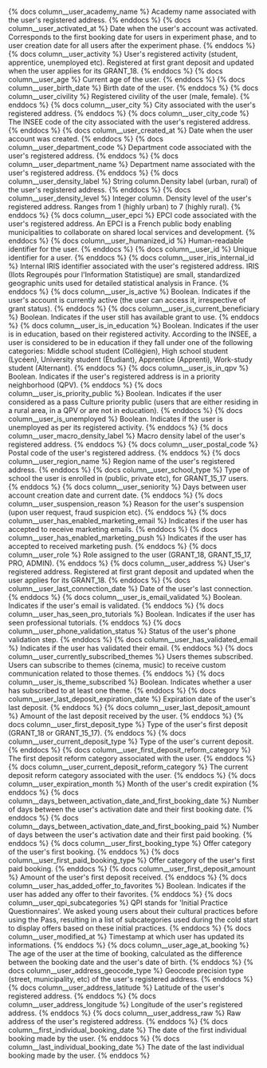 {% docs column__user_academy_name %} Academy name associated with the user's registered address. {% enddocs %}
{% docs column__user_activated_at %} Date when the user's account was activated. Corresponds to the first booking date for users in experiment phase, and to user creation date for all users after the experiment phase. {% enddocs %}
{% docs column__user_activity %} User's registered activity (student, apprentice, unemployed etc). Registered at first grant deposit and updated when the user applies for its GRANT_18. {% enddocs %}
{% docs column__user_age %} Current age of the user. {% enddocs %}
{% docs column__user_birth_date %} Birth date of the user. {% enddocs %}
{% docs column__user_civility %} Registered civility of the user (male, female). {% enddocs %}
{% docs column__user_city %} City associated with the user's registered address. {% enddocs %}
{% docs column__user_city_code %} The INSEE code of the city associated with the user's registered address. {% enddocs %}
{% docs column__user_created_at %} Date when the user account was created. {% enddocs %}
{% docs column__user_department_code %} Department code associated with the user's registered address. {% enddocs %}
{% docs column__user_department_name %} Department name associated with the user's registered address. {% enddocs %}
{% docs column__user_density_label %} String column.Density label (urban, rural) of the user's registered address. {% enddocs %}
{% docs column__user_density_level %} Integer column. Density level of the user's registered address. Ranges from 1 (highly urban) to 7 (highly rural). {% enddocs %}
{% docs column__user_epci %} EPCI code associated with the user's registered address. An EPCI is a French public body enabling municipalities to collaborate on shared local services and development. {% enddocs %}
{% docs column__user_humanized_id %} Human-readable identifier for the user. {% enddocs %}
{% docs column__user_id %} Unique identifier for a user. {% enddocs %}
{% docs column__user_iris_internal_id %} Internal IRIS identifier associated with the user's registered address. IRIS (Ilots Regroupés pour l'Information Statistique) are small, standardized geographic units used for detailed statistical analysis in France. {% enddocs %}
{% docs column__user_is_active %} Boolean. Indicates if the user's account is currently active (the user can access it, irrespective of grant status). {% enddocs %}
{% docs column__user_is_current_beneficiary %} Boolean. Indicates if the user still has available grant to use. {% enddocs %}
{% docs column__user_is_in_education %} Boolean. Indicates if the user is in education, based on their registered activity. According to the INSEE, a user is considered to be in education if they fall under one of the following categories: Middle school student (Collégien), High school student (Lycéen), University student (Étudiant), Apprentice (Apprenti), Work-study student (Alternant). {% enddocs %}
{% docs column__user_is_in_qpv %} Boolean. Indicates if the user's registered address is in a priority neighborhood (QPV). {% enddocs %}
{% docs column__user_is_priority_public %} Boolean. Indicates if the user considered as a pass Culture priority public (users that are either residing in a rural area, in a QPV or are not in education). {% enddocs %}
{% docs column__user_is_unemployed %} Boolean. Indicates if the user is unemployed as per its registered activity. {% enddocs %}
{% docs column__user_macro_density_label %} Macro density label of the user's registered address. {% enddocs %}
{% docs column__user_postal_code %} Postal code of the user's registered address. {% enddocs %}
{% docs column__user_region_name %} Region name of the user's registered address. {% enddocs %}
{% docs column__user_school_type %} Type of school the user is enrolled in (public, private etc), for GRANT_15_17 users. {% enddocs %}
{% docs column__user_seniority %} Days between user account creation date and current date. {% enddocs %}
{% docs column__user_suspension_reason %} Reason for the user's suspension (upon user request, fraud suspicion etc). {% enddocs %}
{% docs column__user_has_enabled_marketing_email %} Indicates if the user has accepted to receive marketing emails. {% enddocs %}
{% docs column__user_has_enabled_marketing_push %} Indicates if the user has accepted to received marketing push. {% enddocs %}
{% docs column__user_role %} Role assigned to the user (GRANT_18, GRANT_15_17, PRO, ADMIN). {% enddocs %}
{% docs column__user_address %} User's registered address. Registered at first grant deposit and updated when the user applies for its GRANT_18. {% enddocs %}
{% docs column__user_last_connection_date %} Date of the user's last connection. {% enddocs %}
{% docs column__user_is_email_validated %} Boolean. Indicates if the user's email is validated. {% enddocs %}
{% docs column__user_has_seen_pro_tutorials %} Boolean. Indicates if the user has seen professional tutorials. {% enddocs %}
{% docs column__user_phone_validation_status %} Status of the user's phone validation step. {% enddocs %}
{% docs column__user_has_validated_email %} Indicates if the user has validated their email. {% enddocs %}
{% docs column__user_currently_subscribed_themes %} Users themes subscribed. Users can subscribe to themes (cinema, music) to receive custom communication related to those themes. {% enddocs %}
{% docs column__user_is_theme_subscribed %} Boolean. Indicates whether a user has subscribed to at least one theme. {% enddocs %}
{% docs column__user_last_deposit_expiration_date %} Expiration date of the user's last deposit. {% enddocs %}
{% docs column__user_last_deposit_amount %} Amount of the last deposit received by the user. {% enddocs %}
{% docs column__user_first_deposit_type %} Type of the user's first deposit (GRANT_18 or GRANT_15_17). {% enddocs %}
{% docs column__user_current_deposit_type %} Type of the user's current deposit. {% enddocs %}
{% docs column__user_first_deposit_reform_category %} The first deposit reform category associated with the user. {% enddocs %}
{% docs column__user_current_deposit_reform_category %} The current deposit reform category associated with the user. {% enddocs %}
{% docs column__user_expiration_month %} Month of the user's credit expiration {% enddocs %}
{% docs column__days_between_activation_date_and_first_booking_date %} Number of days between the user's activation date and their first booking date. {% enddocs %}
{% docs column__days_between_activation_date_and_first_booking_paid %} Number of days between the user's activation date and their first paid booking. {% enddocs %}
{% docs column__user_first_booking_type %} Offer category of the user's first booking. {% enddocs %}
{% docs column__user_first_paid_booking_type %} Offer category of the user's first paid booking. {% enddocs %}
{% docs column__user_first_deposit_amount %} Amount of the user's first deposit received. {% enddocs %}
{% docs column__user_has_added_offer_to_favorites %} Boolean. Indicates if the user has added any offer to their favorites. {% enddocs %}
{% docs column__user_qpi_subcategories %} QPI stands for 'Initial Practice Questionnaires'. We asked young users about their cultural practices before using the Pass, resulting in a list of subcategories used during the cold start to display offers based on these initial practices. {% enddocs %}
{% docs column__user_modified_at %} Timestamp at which user has updated its informations. {% enddocs %}
{% docs column__user_age_at_booking %} The age of the user at the time of booking, calculated as the difference between the booking date and the user's date of birth. {% enddocs %}
{% docs column__user_address_geocode_type %} Geocode precision type (street, municipality, etc) of the user's registered address. {% enddocs %}
{% docs column__user_address_latitude %} Latitude of the user's registered address. {% enddocs %}
{% docs column__user_address_longitude %} Longitude of the user's registered address. {% enddocs %}
{% docs column__user_address_raw %} Raw address of the user's registered address. {% enddocs %}
{% docs column__first_individual_booking_date %} The date of the first individual booking made by the user. {% enddocs %}
{% docs column__last_individual_booking_date %} The date of the last individual booking made by the user. {% enddocs %}
